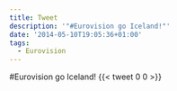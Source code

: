 ```yaml
---
title: Tweet
description: '"#Eurovision go Iceland!"'
date: '2014-05-10T19:05:36+01:00'
tags:
  - Eurovision
---
```

#Eurovision go Iceland!
      {{< tweet 0 0 >}}
    
